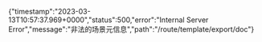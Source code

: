 {"timestamp":"2023-03-13T10:57:37.969+0000","status":500,"error":"Internal Server Error","message":"非法的场景元信息","path":"/route/template/export/doc"}